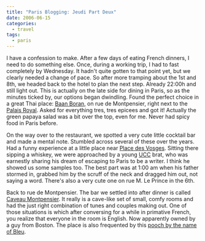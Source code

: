 ```yaml
---
title: "Paris Blogging: Jeudi Part Deux"
date: 2006-06-15
categories:
  - travel
tags:
  - paris
---
```

I have a confession to make. After a few days of eating French dinners, I need to do something else. Once, during a working trip, I had to fast completely by Wednesday. It hadn't quite gotten to that point yet, but we clearly needed a change of pace. So after more tramping about the 1st and 8th, we headed back to the hotel to plan the next step. Already 22:00h and still light out. This is actually on the late side for dining in Paris, so as the minutes ticked by, our options began dwindling. Found the perfect choice in a great Thai place: [Baan Boran](http://baan-boran.com), on rue de Montpensier, right next to the [Palais Royal](http://en.wikipedia.org/wiki/Palais_Royal). Asked for everything tres, tres epicees and got it! Actually the green papaya salad was a bit over the top, even for me. Never had spicy food in Paris before.

On the way over to the restaurant, we spotted a very cute little cocktail bar and made a mental note. Stumbled across several of these over the years. Had a funny experience at a little place near [Place des Vosges](http://en.wikipedia.org/wiki/Place_des_Vosges). Sitting there sipping a whiskey, we were approached by a young [UCC](http://www.ucc.on.ca/Default.asp?bhcp=1) brat, who was earnestly sharing his dream of escaping to Paris to be a writer. I think he showed us some samples too. The best part was at 1:00 am when his father stormed in, grabbed him by the scruff of the neck and dragged him out, not saying a word. There's also a very cute one on rue M. Le Prince in the 6th.

Back to rue de Montpensier. The bar we settled into after dinner is called [Caveau Montpensier](http://www.ucc.on.ca/Default.asp?bhcp=1). It really is a cave-like set of small, comfy rooms and had the just right combination of tunes and couples making out. One of those situations is which after conversing for a while in primative French, you realize that everyone in the room is English. Now apparently owned by a guy from Boston. The place is also frequented by this [pooch by the name of Bleu](http://www.google.com/search?q=caveau+montpensier&hl=en&lr=&start=10&sa=N).
